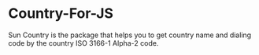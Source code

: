 # Country-For-JS
Sun Country is the package that helps you to get country name and dialing code by the country ISO 3166-1 Alpha-2 code.
